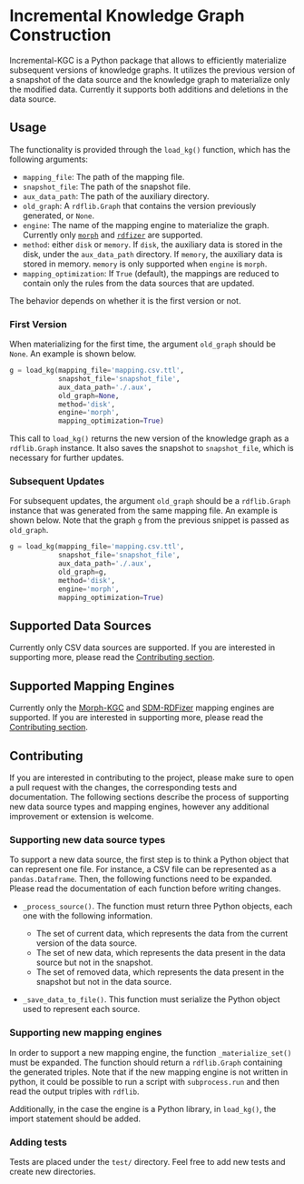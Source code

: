 # Incremental Knowledge Graph Construction

Incremental-KGC is a Python package that allows to efficiently materialize subsequent versions of knowledge graphs. It utilizes the previous version of a snapshot of the data source and the knowledge graph to materialize only the modified data. Currently it supports both additions and deletions in the data source.

## Usage 

The functionality is provided through the `load_kg()` function, which has the following arguments:

* `mapping_file`: The path of the mapping file.
* `snapshot_file`: The path of the snapshot file.
* `aux_data_path`: The path of the auxiliary directory.
* `old_graph`: A `rdflib.Graph` that contains the version previously generated, or `None`.
* `engine`: The name of the mapping engine to materialize the graph. Currently only [`morph`](https://github.com/morph-kgc/morph-kgc) and [`rdfizer`](https://github.com/SDM-TIB/SDM-RDFizer) are supported.
* `method`: either `disk` or `memory`. If `disk`, the auxiliary data is stored in the disk, under the `aux_data_path` directory. If `memory`, the auxiliary data is stored in memory. `memory` is only supported when `engine` is `morph`.
* `mapping_optimization`: If `True` (default), the mappings are reduced to contain only the rules from the data sources that are updated.

The behavior depends on whether it is the first version or not.

### First Version

When materializing for the first time, the argument `old_graph` should be `None`. An example is shown below.

```Python
g = load_kg(mapping_file='mapping.csv.ttl',
            snapshot_file='snapshot_file',
            aux_data_path='./.aux',
            old_graph=None,
            method='disk',
            engine='morph',
            mapping_optimization=True)
```

This call to `load_kg()` returns the new version of the knowledge graph as a `rdflib.Graph` instance. It also saves the snapshot to `snapshot_file`, which is necessary for further updates.

### Subsequent Updates

For subsequent updates, the argument `old_graph` should be a `rdflib.Graph` instance that was generated from the same mapping file. An example is shown below. Note that the graph `g` from the previous snippet is passed as `old_graph`.

```Python
g = load_kg(mapping_file='mapping.csv.ttl',
            snapshot_file='snapshot_file',
            aux_data_path='./.aux',
            old_graph=g,
            method='disk',
            engine='morph',
            mapping_optimization=True)
```

## Supported Data Sources

Currently only CSV data sources are supported. If you are interested in supporting more, please read the [Contributing section](#contributing).

## Supported Mapping Engines

Currently only the [Morph-KGC](https://github.com/morph-kgc/morph-kgc) and [SDM-RDFizer](https://github.com/SDM-TIB/SDM-RDFizer) mapping engines are supported. If you are interested in supporting more, please read the [Contributing section](#contributing).

## Contributing

If you are interested in contributing to the project, please make sure to open a pull request with the changes, the corresponding tests and documentation. The following sections describe the process of supporting new data source types and mapping engines, however any additional improvement or extension is welcome.

### Supporting new data source types

To support a new data source, the first step is to think a Python object that can represent one file. For instance, a CSV file can be represented as a `pandas.Dataframe`. Then, the following functions need to be expanded. Please read the documentation of each function before writing changes.

* `_process_source()`. The function must return three Python objects, each one with the following information.
    - The set of current data, which represents the data from the current version of the data source.
    - The set of new data, which represents the data present in the data source but not in the snapshot.
    - The set of removed data, which represents the data present in the snapshot but not in the data source.

* `_save_data_to_file()`. This function must serialize the Python object used to represent each source.

### Supporting new mapping engines

In order to support a new mapping engine, the function `_materialize_set()` must be expanded. The function should return a `rdflib.Graph` containing the generated triples. Note that if the new mapping engine is not written in python, it could be possible to run a script with `subprocess.run` and then read the output triples with `rdflib`.

Additionally, in the case the engine is a Python library, in `load_kg()`, the import statement should be added.

### Adding tests

Tests are placed under the `test/` directory. Feel free to add new tests and create new directories.
